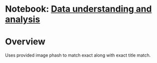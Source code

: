 # Notebook: [Data understanding and analysis](https://www.kaggle.com/isaienkov/shopee-data-understanding-and-analysis)

# Overview

Uses provided image phash to match exact along with exact title match.

